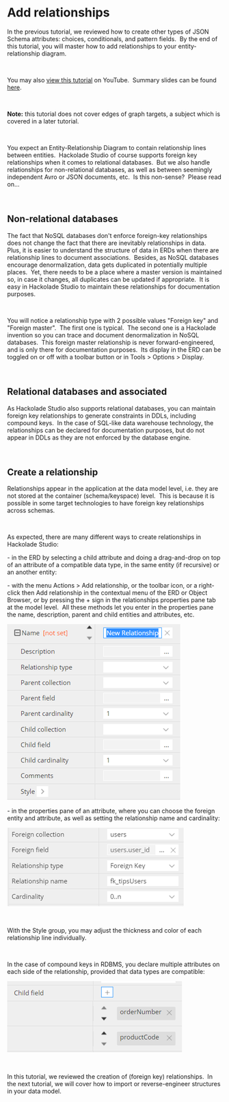 # Add relationships

In the previous tutorial, we reviewed how to create other types of JSON Schema attributes: choices, conditionals, and pattern fields.&nbsp; By the end of this tutorial, you will master how to add relationships to your entity-relationship diagram.

&nbsp;

You may also [view this tutorial](<https://youtu.be/69zREhcCYuc> "target=\"\_blank\"") on YouTube.&nbsp; Summary slides can be found [here](<https://www.slideshare.net/PascalDesmarets1/hackolade-tutorial-part-7-add-relationshipspdf> "target=\"\_blank\"").

&nbsp;

**Note:** this tutorial does not cover edges of graph targets, a subject which is covered in a later tutorial.

&nbsp;

You expect an Entity-Relationship Diagram to contain relationship lines between entities.&nbsp; Hackolade Studio of course supports foreign key relationships when it comes to relational databases.&nbsp; But we also handle relationships for non-relational databases, as well as between seemingly independent Avro or JSON documents, etc.&nbsp; Is this non-sense?&nbsp; Please read on...

&nbsp;

## Non-relational databases

The fact that NoSQL databases don't enforce foreign-key relationships does not change the fact that there are inevitably relationships in data.&nbsp; Plus, it is easier to understand the structure of data in ERDs when there are relationship lines to document associations.&nbsp; Besides, as NoSQL databases encourage denormalization, data gets duplicated in potentially multiple places.&nbsp; Yet, there needs to be a place where a master version is maintained so, in case it changes, all duplicates can be updated if appropriate.&nbsp; It is easy in Hackolade Studio to maintain these relationships for documentation purposes.

&nbsp;

You will notice a relationship type with 2 possible values "Foreign key" and "Foreign master".&nbsp; The first one is typical.&nbsp; The second one is a Hackolade invention so you can trace and document denormalization in NoSQL databases.&nbsp; This foreign master relationship is never forward-engineered, and is only there for documentation purposes.&nbsp; Its display in the ERD can be toggled on or off with a toolbar button or in Tools \> Options \> Display.

&nbsp;

## Relational databases and associated

As Hackolade Studio also supports relational databases, you can maintain foreign key relationships to generate constraints in DDLs, including compound keys.&nbsp; In the case of SQL-like data warehouse technology, the relationships can be declared for documentation purposes, but do not appear in DDLs as they are not enforced by the database engine.

&nbsp;

## Create a relationship

Relationships appear in the application at the data model level, i.e. they are not stored at the container (schema/keyspace) level.&nbsp; This is because it is possible in some target technologies to have foreign key relationships across schemas.&nbsp;

&nbsp;

As expected, there are many different ways to create relationships in Hackolade Studio:

\- in the ERD by selecting a child attribute and doing a drag-and-drop on top of an attribute of a compatible data type, in the same entity (if recursive) or an another entity:

\- with the menu Actions \> Add relationship, or the toolbar icon, or a right-click then Add relationship in the contextual menu of the ERD or Object Browser, or by pressing the + sign in the relationships properties pane tab at the model level.&nbsp; All these methods let you enter in the properties pane the name, description, parent and child entities and attributes, etc.

![Tutorial relationship properties](<lib/Tutorial%20relationship%20properties.png>)

\- in the properties pane of an attribute, where you can choose the foreign entity and attribute, as well as setting the relationship name and cardinality:

![Tutorial relationship child properties](<lib/Tutorial%20relationship%20child%20properties.png>)

&nbsp;

With the Style group, you may adjust the thickness and color of each relationship line individually.

&nbsp;

In the case of compound keys in RDBMS, you declare multiple attributes on each side of the relationship, provided that data types are compatible:

![Tutorial relationship compound child props](<lib/Tutorial%20relationship%20compound%20child%20props.png>)

&nbsp;

In this tutorial, we reviewed the creation of (foreign key) relationships.&nbsp; In the next tutorial, we will cover how to import or reverse-engineer structures in your data model.

